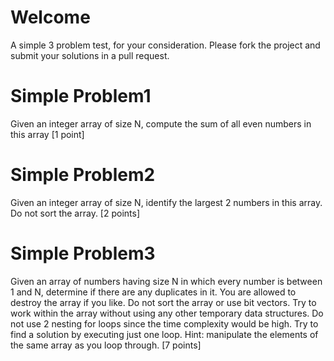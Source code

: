 Welcome
====

A simple 3 problem test, for your consideration. Please fork the project and submit your solutions in a pull request.

Simple Problem1
====
Given an integer array of size N, compute the sum of all even numbers in this array [1 point]


Simple Problem2
====
Given an integer array of size N, identify the largest 2 numbers in this array. Do not sort the 
array. [2 points]

Simple Problem3
====
Given an array of numbers having size N in which every number is between 1 and N, determine if there are any 
duplicates in it. You are allowed to destroy the array if you like. Do not sort the array or use 
bit vectors. Try to work within the array without using any other temporary data structures. Do 
not use 2 nesting for loops since the time complexity would be high. Try to find a solution by 
executing just one loop. Hint: manipulate the elements of the same array as you loop through. 
[7 points]
